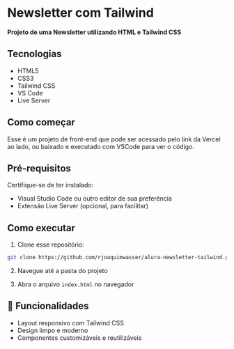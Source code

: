 # Newsletter com Tailwind

**Projeto de uma Newsletter utilizando HTML e Tailwind CSS**

## Tecnologias

- HTML5
- CSS3
- Tailwind CSS
- VS Code
- Live Server

## Como começar

Esse é um projeto de front-end que pode ser acessado pelo link da Vercel ao lado, ou baixado e executado com VSCode para ver o código.

## Pré-requisitos

Certifique-se de ter instalado:

- Visual Studio Code ou outro editor de sua preferência
- Extensão Live Server (opcional, para facilitar)

## Como executar

1. Clone esse repositório:

```bash
git clone https://github.com/rjoaquimwasser/alura-newsletter-tailwind.git
```

2. Navegue até a pasta do projeto

3. Abra o arquivo
```index.html``` no navegador

## 📍 Funcionalidades
- Layout responsivo com Tailwind CSS
- Design limpo e moderno
- Componentes customizáveis e reutilizáveis
